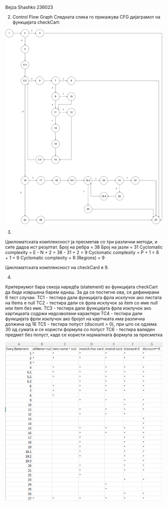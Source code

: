 Bejza Shashko 236023

2. Control Flow Graph
Следната слика го прикажува CFG дијаграмот на функцијата checkCart:

![CFG](CFG_LAB2.png)

3.
Цикломатската комплексност ја пресметав со три различни методи, и сите дадоа ист резултат.
Број на ребра = 38
Број на јазли = 31
Cyclomatic complexity = E - N + 2 = 38 - 31 + 2 = 9 
Cyclomatic complexity = P + 1 = 8 + 1 = 9
Cyclomatic complexity = R (Regions) = 9

Цикломатската комплексност на checkCard е 9.


4.
Критериумот бара секоја наредба (statement) во функцијата checkCart да биде извршена барем еднаш. За да се постигне ова, се дефинирани 6 тест случаи.
TC1 - тестира дали функцијата фрла исклучок ако листата на Items е null
TC2 - тестира дали се фрла исклучок за item со име null или item без име.
TC3 - тестира дали функцијата фрла изклучок ако картицката содржи недозволени карактери
TC4 - тестира дали функцијата фрли изклучок ако бројот на картчката има различна должина од 16 
TC5 - тестира попуст (discount > 0), при што се одзема 30 од сумата и се користи формула со попуст
TC6 - тестира валиден предмет без попуст, каде се користи нормалната формула за пресметка

![Every Statement criterium](EveryStatement_LAB2.png)

